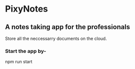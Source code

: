 # PixyNotes

## A notes taking app for the professionals

Store all the neccessarry documents on the cloud. 

### Start the app by- 

npm run start
